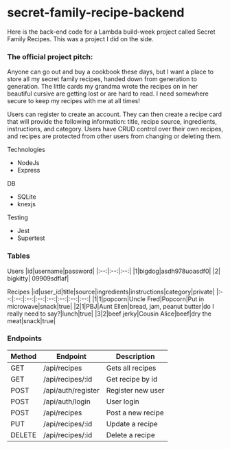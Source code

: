 # secret-family-recipe-backend
Here is the back-end code for a Lambda build-week project called Secret Family Recipes.  This was a project I did on the side. 

### The official project pitch:    
Anyone can go out and buy a cookbook these days, but I want a place to store all my secret family recipes, handed down from generation to generation. The little cards my grandma wrote the recipes on in her beautiful cursive are getting lost or are hard to read. I need somewhere secure to keep my recipes with me at all times!

Users can register to create an account.  They can then create a recipe card that will provide the following information: title, recipe source, ingredients, instructions, and category.  Users have CRUD control over their own recipes, and recipes are protected from other users from changing or deleting them.

Technologies   

- NodeJs
- Express

DB
- SQLite 
- knexjs

Testing    
- Jest
- Supertest




### Tables

Users
|id|username|password|
|:--:|:--:|:--:|
|1|bigdog|asdh978uoasdf0|
|2| bigkitty| 09909sdflaf|

Recipes
|id|user_id|title|source|ingredients|instructions|category|private|
|:--:|:--:|:--:|:--:|:--:|:--:|:--:|:--:|
|1|1|popcorn|Uncle Fred|Popcorn|Put in microwave|snack|true|
|2|1|PBJ|Aunt Ellen|bread, jam, peanut butter|do I really need to say?|lunch|true|
|3|2|beef jerky|Cousin Alice|beef|dry the meat|snack|true|



### Endpoints

| Method | Endpoint | Description |
| --------------- | --------------- | --------------- |
| GET | /api/recipes | Gets all recipes |
| GET | /api/recipes/:id | Get recipe by id |
| POST | /api/auth/register | Register new user |
| POST | /api/auth/login | User login |
| POST| /api/recipes | Post a new recipe |
| PUT| /api/recipes/:id | Update a recipe |
| DELETE| /api/recipes/:id | Delete a recipe |
